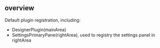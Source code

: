 ## overview

Default plugin registration, including:

* DesignerPlugin(mainArea)
* SettingsPrimaryPane(rightArea), used to registry the settings panel in rightArea
